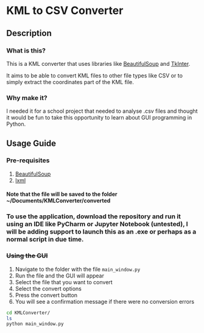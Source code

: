 # KML to CSV Converter
## Description
### What is this?
This is a KML converter that uses libraries like [BeautifulSoup](https://www.crummy.com/software/BeautifulSoup/bs4/doc) and [TkInter](https://wiki.python.org/moin/TkInter).

It aims to be able to convert KML files to other file types like CSV or to simply extract the coordinates part of the KML file.
### Why make it?
I needed it for a school project that needed to analyse .csv files and thought it would be fun to take this opportunity to learn about GUI programming in Python.

## Usage Guide
### Pre-requisites
1. [BeautifulSoup](https://www.crummy.com/software/BeautifulSoup/bs4/doc/#installing-beautiful-soup)
2. [lxml](http://lxml.de/installation.html)

#### Note that the file will be saved to the folder ~/Documents/KMLConverter/converted

### To use the application, download the repository and run it using an IDE like PyCharm or Jupyter Notebook (untested), I will be adding support to launch this as an .exe or perhaps as a normal script in due time.

### ~~Using the GUI~~
1. Navigate to the folder with the file `main_window.py`
2. Run the file and the GUI will appear
3. Select the file that you want to convert
4. Select the convert options
5. Press the convert button
6. You will see a confirmation message if there were no conversion errors

```bash
cd KMLConverter/
ls
python main_window.py
```
